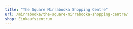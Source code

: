 ```yaml
---
title: "The Square Mirrabooka Shopping Centre"
url: /mirrabooka/the-square-mirrabooka-shopping-centre/
shop: Einkaufszentrum
---
```


